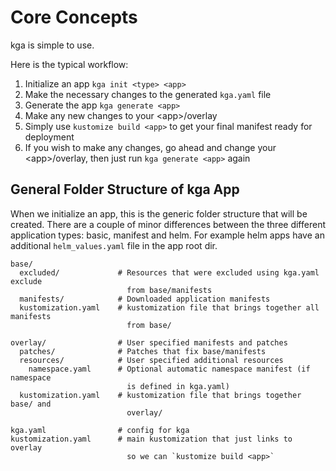 # Core Concepts
kga is simple to use. 

Here is the typical workflow:

1. Initialize an app `kga init <type> <app>`
2. Make the necessary changes to the generated `kga.yaml` file
3. Generate the app `kga generate <app>`
4. Make any new changes to your <app\>/overlay
5. Simply use `kustomize build <app>` to get your final manifest ready for deployment
6. If you wish to make any changes, go ahead and change your <app\>/overlay, then just run `kga generate <app>` again

## General Folder Structure of kga App
When we initialize an app, this is the generic folder structure that will be created.
There are a couple of minor differences between the three different application types: basic, manifest and helm.
For example helm apps have an additional `helm_values.yaml` file in the app root dir.

```text
base/
  excluded/             # Resources that were excluded using kga.yaml exclude 
                          from base/manifests
  manifests/            # Downloaded application manifests
  kustomization.yaml    # kustomization file that brings together all manifests 
                          from base/ 

overlay/                # User specified manifests and patches
  patches/              # Patches that fix base/manifests
  resources/            # User specified additional resources
    namespace.yaml      # Optional automatic namespace manifest (if namespace 
                          is defined in kga.yaml)
  kustomization.yaml    # kustomization file that brings together base/ and 
                          overlay/

kga.yaml                # config for kga
kustomization.yaml      # main kustomization that just links to overlay
                          so we can `kustomize build <app>`
```
